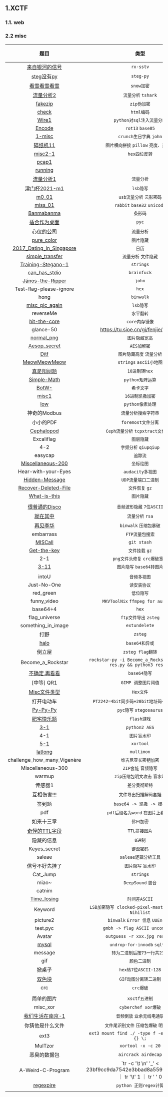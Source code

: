 ## 1.XCTF

### 1.1. web

### 2.2 misc

|                             题目                             |                             类型                             |  解决文件后缀  | 难度 |
| :----------------------------------------------------------: | :----------------------------------------------------------: | :------------: | :--: |
|           [来自银河的信号](misc/来自银河的信号.md)           |                          `rx-sstv`                           |     `.mp3`     |  1   |
|               [steg没有py](misc/steg没有py.md)               |                          `steg-py`                           |     `.png`     |  1   |
|             [看雪看雪看雪](misc/看雪看雪看雪.md)             |                          `snow加密`                          |     `.jpg`     |  1   |
|                [流量分析2](misc/流量分析2.md)                |                     `流量分析`  `tshark`                     |   `.pcapng`    |  1   |
|                  [fakezip](misc/fakezip.md)                  |                         `zip伪加密`                          |     `.zip`     |  1   |
|                    [check](misc/check.md)                    |                          `html编码`                          |     `.png`     |  1   |
|                    [Wire1](misc/Wire1.md)                    |                  `python对sql注入流量分析`                   |   `.pcapng`    |  1   |
|                   [Encode](Misc/Encode.md)                   |                      `rot13`  `base85`                       |     `.txt`     |  1   |
|                   [1-misc](misc/1-misc.md)                   |                   `crunch生日字典`  `john`                   |                |  1   |
|                 [碎纸机11](misc/碎纸机11.md)                 |          `图片横向拼接`   `pillow`  `亮度、对比度`           |     `.png`     |  1   |
|                  [misc2-1](misc/misc2-1.md)                  |                        `hex四位反转`                         |     `.jpg`     |  1   |
|                    [pcap1](misc/pcap1.md)                    |                                                              |                |      |
|                  [running](misc/running.md)                  |                                                              |                |      |
|                [流量分析1](misc/流量分析1.md)                |                          `流量分析`                          |   `.pcapng`    |  1   |
|            [津门杯2021-m1](misc/津门杯2021-m1.md)            |                          `lsb隐写`                           |     `.bmp`     |  1   |
|                    [m0_01](misc/m001.md)                     |                  `usb流量分析`  `云影密码`                   |   `.pcapng`    |  1   |
|                  [miss_01](misc/miss_01.md)                  |                `rabbit`   `base32`  `unicode`                | `.zip`  `.doc` |  1   |
|               [Banmabanma](misc/Banmabanma.md)               |                           `条形码`                           |     `.png`     |  1   |
|             [适合作为桌面](misc/适合作为桌面.md)             |                            `pyc`                             |     `.png`     |  1   |
|               [心仪的公司](misc/心仪的公司.md)               |                          `流量分析`                          |   `.pcapng`    |  1   |
|               [pure_color](misc/pure_color.md)               |                          `图片隐藏`                          |     `.png`     |  1   |
| [2017_Dating_in_Singapore](misc/2017_Dating_in_Singapore.md) |                            `日历`                            |     `.pdf`     |  1   |
|          [simple_transfer](misc/simple_transfer.md)          |                    `流量分析`  `文件隐藏`                    |   `.pcapng`    |  1   |
|       [Training-Stegano-1](misc/Training-Stegano-1.md)       |                          `strings`                           |     `.bmp`     |  1   |
|            [can_has_stdio](misc/can_has_stdio.md)            |                         `brainfuck`                          |                |  1   |
|         [János-the-Ripper](misc/János-the-Ripper.md)         |                            `john`                            |                |  1   |
|                   Test-flag-please-ignore                    |                            `hex`                             |                |  1   |
|                             hong                             |                          `binwalk`                           |                |  1   |
|           [misc_pic_again](misc/misc_pic_again.md)           |                          `lsb隐写`                           |     `.png`     |  1   |
|                          reverseMe                           |                          `水平翻转`                          |     `.jpg`     |  1   |
|             [hit-the-core](misc/hit-the-core.md)             |                        `core内存镜像`                        |    `.core`     |  1   |
|                          glance-50                           |           https://tu.sioe.cn/gj/fenjie/ `gif分解`            |     `.gif`     |  1   |
|               [normal_png](misc/normal_png.md)               |                        `图片隐藏宽高`                        |     `.png`     |  1   |
|             [Aesop_secret](misc/Aesop_secret.md)             |                         `AES加解密`                          |     `.gif`     |  1   |
|                     [Ditf](misc/Ditf.md)                     |                  `图片隐藏高度` `流量分析`                   |     `.png`     |  1   |
|             [MeowMeowMeow](misc/MeowMeowMeow.md)             |                   `strings`  `ascii小地图`                   |     `.png`     |  2   |
|               [真是阳间题](misc/真是阳间题.md)               |                        `10进制转hex`                         |                |  2   |
|              [Simple-Math](misc/Simple-Math.md)              |                       `python矩阵运算`                       |                |  2   |
|                    [BotW-](misc/BotW-.md)                    |                          `希卡文字`                          |     `.png`     |  2   |
|                    [misc1](misc/misc1.md)                    |                       `16进制凯撒加密`                       |                |  2   |
|                      [low](misc/low.md)                      |                       `python像素处理`                       |     `.bmp`     |  2   |
|                         神奇的Modbus                         |                     `流量分析搜索字符串`                     |   `.pcapng`    |  2   |
|                          小小的PDF                           |                      `foremost文件分离`                      |     `.pdf`     |  2   |
|               [Cephalopod](misc/Cephalopod.md)               |             `Ceph流量分析`  `tcpxtract文件分离`              |   `.pcapng`    |  2   |
|                          Excaliflag                          |                          `图层隐藏`                          |     `.png`     |  2   |
|                             4-2                              |                    `字频分析` `qiupqiup`                     |     `.txt`     |  2   |
|                           easycap                            |                           `追踪流`                           |   `.pcapng`    |  2   |
|        [Miscellaneous-200](misc/Miscellaneous-200.md)        |                          `坐标绘图`                          |     `.txt`     |  2   |
|                     Hear-with-your-Eyes                      |                       `audacity多视图`                       |     `.wav`     |  2   |
|           [Hidden-Message](misc/Hidden-Message.md)           |                     `UDP流量端口二进制`                      |   `.pcapng`    |  2   |
|     [Recover-Deleted-File](misc/Recover-Deleted-File.md)     |                       `文件恢复`  `gz`                       |     `.gz`      |  2   |
|             [What-is-this](misc/What-is-this.md)             |                          `图片隐藏`                          |     `.png`     |  2   |
|                                                              |                                                              |                |      |
|            [很普通的Disco](misc/很普通的Disco.md)            |                  `音频波形隐藏` `7位ASCII`                   |     `.wav`     |  2   |
|                 [就在其中](misc/就在其中.md)                 |                       `流量分析` `rsa`                       |   `.pcapng`    |  2   |
|                 [再见李华](misc/再见李华.md)                 |                   `binwalk`  `压缩包暴破`                    |     `.jpg`     |  2   |
|                          embarrass                           |                       `FTP流量包搜索`                        |   `.pcapng`    |  2   |
|                  [MISCall](misc/MISCall.md)                  |                         `git stash`                          |                |  2   |
|              [Get-the-key](misc/Get-the-key.md)              |                       `文件挂载`  `gz`                       |                |  2   |
|                             2-1                              |                `png文件头修复`  `crc爆破宽高`                |     `.png`     |  2   |
|                     [3-11](misc/3-11.md)                     |                  `图片隐写`  `base64转图片`                  |     `.png`     |  2   |
|                                                              |                                                              |                |      |
|                            intoU                             |                         `音频多视图`                         |     `.wav`     |  2   |
|                         Just-No-One                          |                         `读安装协议`                         |     `.exe`     |  2   |
|                          red_green                           |                          `低位隐写`                          |     `.jpg`     |  2   |
|                         funny_video                          |             `MKVToolNix`  `ffmpeg for audacity`              |     `.mkv`     |  2   |
|                           base64÷4                           |                            `hex`                             |                |  2   |
|                        flag_universe                         |                    `ftp文件导出`  `zsteg`                    |   `.pcapng`    |  2   |
|                      something_in_image                      |                        `extundelete`                         |                |  2   |
|                             打野                             |                           `zsteg`                            |     `.png`     |  2   |
|                     [halo](misc/halo.md)                     |                        `base64和异或`                        |                |  2   |
|                            倒立屋                            |                       `zsteg flag翻转`                       |                |  2   |
|                      Become_a_Rockstar                       | `rockstar-py -i Become_a_Rockstar.rock -o res.py && python3 res.py` |    `.rock`     |  2   |
|            [不确定,再看看](misc/不确定,再看看.md)            |                         `base64隐写`                         |     `.wav`     |  2   |
|                          [中等] QR1                          |                     `GIMP 调整图片阈值`                      |     `.png`     |  2   |
|             [Misc文件类型](misc/Misc文件类型.md)             |                          `Hex文件`                           |     `.txt`     |  2   |
|                          打开电动车                          |          `PT2242=4bit同步码+20bit地址码+4bit功能码`          |     `.wav`     |  3   |
|                 [Py-Py-Py](misc/Py-Py-Py.md)                 |                   `pyc隐写`  `stegosaurus`                   |     `.pyc`     |  3   |
|               [肥宅快乐题](misc/肥宅快乐题.md)               |                         `flash游戏`                          |     `.swf`     |  3   |
|                      [3-1](misc/3-1.md)                      |                        `python2 AES`                         |   `.pcapng`    |  2   |
|                             4-1                              |                         `图片盲水印`                         |     `.png`     |  2   |
|                      [5-1](misc/5-1.md)                      |                          `xortool`                           |                |  2   |
|                  [latlong](misc/latlong.md)                  |                          `multimon`                          |     `.wav`     |  2   |
|                 challenge_how_many_Vigenère                  |                     `维吉尼亚长密钥加密`                     |     `.txt`     |  3   |
|                      Miscellaneous-300                       |                    `ZIP套娃`  `音频隐写`                     |     `.zip`     |  3   |
|                            warmup                            |                `zip压缩包明文攻击`  `盲水印`                 |     `.zip`     |  3   |
|                           传感器1                            |                        `差分曼彻斯特`                        |                |  3   |
|                         互相伤害!!!                          |                    `文件导出扫描解码套娃`                    |     `.png`     |  3   |
|                            签到题                            |                   `base64 -> 凯撒 -> 栅栏`                   |                |  3   |
|                             pdf                              |              `pdf后缀名为word` `在图片上看鼠标`              |     `.pdf`     |  3   |
|                          如来十三掌                          |                          `佛曰加密`                          |     `.doc`     |  3   |
|            [奇怪的TTL字段](misc/奇怪的TTL字段.md)            |                        `TTL拼接图片`                         |     `.txt`     |  3   |
|                          隐藏的信息                          |                           `8进制`                            |     `.txt`     |  3   |
|                         Keyes_secret                         |                          `键盘密码`                          |     `.txt`     |  3   |
|                            saleae                            |                     `saleae逻辑分析工具`                     |  `.logicdata`  |  3   |
|                        信号不好先挂了                        |                     `图片隐写`  `盲水印`                     |     `.png`     |  3   |
|                           Cat_Jump                           |                          `strings`                           |    `.vmdk`     |  4   |
|                            miao~                             |                     `DeepSound`  `兽音`                      |     `.jpg`     |  4   |
|                            catnim                            |                                                              |                |  4   |
|              [Time_losing](misc/Time_losing.md)              |                        `时间差ASCII`                         |   `多个.txt`   |  4   |
|                           Keyword                            |   `LSB加密隐写 clocked-pixel-master`  `关键字加密Nihilist`   |     `.png`     |  4   |
|                           picture2                           |             `binwalk`  `Error 信息`  `UUEncode`              |     `.jpg`     |  4   |
|                           test.pyc                           |               `gmbh -> flag ASCII uncompyle6`                |     `.pyc`     |  4   |
|                            Avatar                            |                `outguess -r xxx.jpg res.txt`                 |     `.jpg`     |  4   |
|                    [mysql](misc/mysql.md)                    |                `undrop-for-innodb`  `sql恢复`                |                |  4   |
|                           message                            |                 `转为二进制后按73一行共23行`                 |     `.txt`     |  4   |
|                             gif                              |                         `颜色二进制`                         |                |  4   |
|                            掀桌子                            |                     `hex转7位ASCII-128`                      |                |  4   |
|                   [双色块](misc/双色块.md)                   |                    `GIF动图分离转二进制`                     |                |  4   |
|                             crc                              |                          `crc爆破`                           |                |      |
|                                                              |                                                              |                |      |
|                          简单的图片                          |                        `xsctf五进制`                         |     `.png`     |  5   |
|                           misc_xor                           |                     `cyberchef xor爆破`                      |     `.txt`     |  5   |
|         [我们生活在南京-1](misc/我们生活在南京-1.md)         |                 `音频倒放`  `业余无线电通联`                 |     `.mp3`     |  5   |
|                       你猜他是什么文件                       |          `文件尾识别文件`  `压缩包爆破`  `明文攻击`          |     `.png`     |  5   |
|                             ext3                             |       `ext3 mount find ./ -type f -exec strings {} \;`       |                |  5   |
|                           MulTzor                            |                      `xortool -x -c 20`                      |     `.txt`     |  5   |
|                         恶臭的数据包                         |                     `aircrack airdecap`                      |     `.cap`     |  5   |
|                      A-Weird-C-Program                       | `tr -c '\t \n' '_' < 23bf9cc9da7542e3bbad8a559ee6b8ba.cpp ｜ tr '\t' 1 ｜ tr ' ' 0 | tr -d '_' | strings -n 3` |     `.cpp`     |  5   |
|                [regexpire](misc/regexpire.md)                |                    `python 正则regex计算`                    |                |  5   |
|                                                              |                                                              |                |      |

